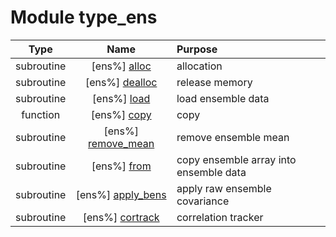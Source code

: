 # Module type_ens

| Type | Name | Purpose |
| :--: | :--: | :---------- |
| subroutine | [ens%] [alloc](https://github.com/benjaminmenetrier/bump/tree/master/src/type_ens.F90#L47) | allocation |
| subroutine | [ens%] [dealloc](https://github.com/benjaminmenetrier/bump/tree/master/src/type_ens.F90#L74) | release memory |
| subroutine | [ens%] [load](https://github.com/benjaminmenetrier/bump/tree/master/src/type_ens.F90#L91) | load ensemble data |
| function | [ens%] [copy](https://github.com/benjaminmenetrier/bump/tree/master/src/type_ens.F90#L165) | copy |
| subroutine | [ens%] [remove_mean](https://github.com/benjaminmenetrier/bump/tree/master/src/type_ens.F90#L187) | remove ensemble mean |
| subroutine | [ens%] [from](https://github.com/benjaminmenetrier/bump/tree/master/src/type_ens.F90#L222) | copy ensemble array into ensemble data |
| subroutine | [ens%] [apply_bens](https://github.com/benjaminmenetrier/bump/tree/master/src/type_ens.F90#L261) | apply raw ensemble covariance |
| subroutine | [ens%] [cortrack](https://github.com/benjaminmenetrier/bump/tree/master/src/type_ens.F90#L311) | correlation tracker |
